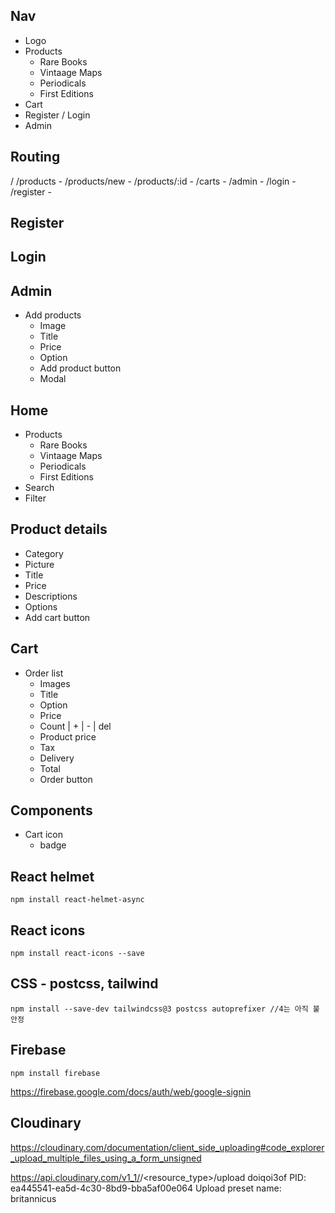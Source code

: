 ## Nav

- Logo
- Products
  - Rare Books
  - Vintaage Maps
  - Periodicals
  - First Editions
- Cart
- Register / Login
- Admin

## Routing

<App>
/
/products - <AllProducts>
/products/new - <NewProduct>
/products/:id - <ProductDetail>
/carts - <MyCart>
/admin - <Admin>
/login - <Login>
/register - <Register>

## Register

## Login

## Admin

- Add products
  - Image
  - Title
  - Price
  - Option
  - Add product button
  - Modal

## Home

- Products
  - Rare Books
  - Vintaage Maps
  - Periodicals
  - First Editions
- Search
- Filter

## Product details

- Category
- Picture
- Title
- Price
- Descriptions
- Options
- Add cart button

## Cart

- Order list
  - Images
  - Title
  - Option
  - Price
  - Count | + | - | del
  - Product price
  - Tax
  - Delivery
  - Total
  - Order button

## Components

- Cart icon
  - badge

## React helmet

```
npm install react-helmet-async
```

## React icons

```
npm install react-icons --save
```

## CSS - postcss, tailwind

```
npm install --save-dev tailwindcss@3 postcss autoprefixer //4는 아직 불안정
```

## Firebase

```
npm install firebase
```

https://firebase.google.com/docs/auth/web/google-signin

## Cloudinary

https://cloudinary.com/documentation/client_side_uploading#code_explorer_upload_multiple_files_using_a_form_unsigned

https://api.cloudinary.com/v1_1/<cloud name>/<resource_type>/upload
doiqoi3of
PID: ea445541-ea5d-4c30-8bd9-bba5af00e064
Upload preset name: britannicus
